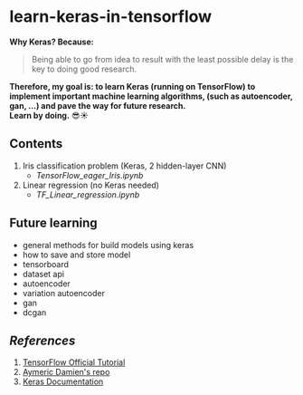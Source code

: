 # learn-keras-in-tensorflow

__Why Keras? Because:__
> Being able to go from idea to result with the least possible delay is the key to doing good research.

__Therefore, my goal is: to learn Keras (running on TensorFlow) to implement important machine learning algorithms, (such as autoencoder, gan, ...) and pave the way for future research.__  
__Learn by doing.__ :sunglasses::sunny:  

## Contents

1. Iris classification problem (Keras, 2 hidden-layer CNN)
    * _TensorFlow_eager_Iris.ipynb_
2. Linear regression (no Keras needed)
    * _TF_Linear_regression.ipynb_

## Future learning
* general methods for build models using keras
* how to save and store model
* tensorboard
* dataset api
* autoencoder
* variation autoencoder
* gan
* dcgan

## _References_
1. [TensorFlow Official Tutorial](www.tensorflow.org/get_started/eager)
2. [Aymeric Damien's repo](https://github.com/aymericdamien/TensorFlow-Examples)
3. [Keras Documentation](https://keras.io/getting-started/)

